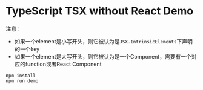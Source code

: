 TypeScript TSX without React Demo
===========================

注意：
- 如果一个element是小写开头，则它被认为是`JSX.IntrinsicElements`下声明的一个key
- 如果一个element是大写开头，则它被认为是一个Component，需要有一个对应的function或者React Component

```
npm install
npm run demo
```
